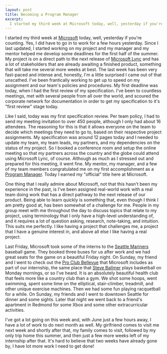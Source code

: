 ```yaml
--- 
layout: post
title: Becoming a Program Manager
excerpt:
  I started my third week at Microsoft today, well, yesterday if you're counting. Yes, I did have to go in to work for a few hours yesterday. Since I last updated, I started working on my project and my manager and my mentor helped me develop some deadlines for the first half of the summer. My project is on a direct path to the next release of Microsoft Lync and has a lot of stakeholders that are already awaiting a finished product, something that will take me several more weeks at best.
---
```

I started my third week at <a href="http://www.microsoft.com/en-us/default.aspx" target="_blank">Microsoft</a> today, well, yesterday if you're counting. Yes, I did have to go in to work for a few hours yesterday. Since I last updated, I started working on my project and my manager and my mentor helped me develop some deadlines for the first half of the summer. My project is on a direct path to the next release of <a href="http://lync.microsoft.com/en-us/Pages/default.aspx" target="_blank">Microsoft Lync</a> and has a lot of stakeholders that are already awaiting a finished product, something that will take me several more weeks at best. The last week has been very fast-paced and intense and, honestly, I'm a little surprised I came out of that unscathed. I've been frantically working to get up to speed on my assignment and our team's policies and procedures. My first deadline was today, when I had the first review of my specification. I've been to countless meetings, met with several people from all over the world, and scoured the corporate network for documentation in order to get my specification to it's "first review" stage today.

Like I said, today was my first specification review. Per team policy, I had to send my meeting invitation to over 450 people, although I only had about 16 attendees. The reasoning for this is that it allows everyone on the team to decide which meetings they need to go to, based on their respective project assignments. My specification was around 12 pages today and I needed to update my team, my team leads, my partners, and my dependencies on the status of my project. So I booked a conference room and setup the online meeting so that my partners across the country and the globe could attend using Microsoft Lync, of course. Although as much as I stressed out and prepared for this meeting, it went fine. My mentor, my manager, and a few of my team members congratulated me on my first accomplishment as a <a href="http://www.stcwvc.org/galley/0209/b01prog_management.htm" target="_blank">Program Manager</a>. Today I earned my "official" title here at Microsoft.

One thing that I really admire about Microsoft, not that this hasn't been my experience in the past, is I've been assigned real-world work with a real team doing work that has a direct pathway to the next release of our product. Being able to learn quickly is something that, even though I think I am pretty good at, has been somewhat of a challenge for me. People in my group meet with me throughout the day to discuss topics that relate to my project, using terminology that I only have a high-level understanding of, and it requires a lot of question asking, research, note-taking, and intuition. This suits me perfectly. I like having a project that challenges me, a project that I have a genuine interest in, and above all else I like having a real project.

Last Friday, Microsoft took some of the interns to the <a href="http://seattle.mariners.mlb.com/index.jsp?c_id=sea" target="_blank">Seattle Mariners</a> baseball game. They booked three buses for us after work and we had great seats for the game on a beautiful Friday night. On Sunday, my friend and I went to check out the <a href="http://www.proclub.com/" target="_blank">Pro Club Bellevue</a> that Microsoft includes as part of our internship, the same place that <a href="http://en.wikipedia.org/wiki/Steve_Ballmer" target="_blank">Steve Ballmer</a> plays basketball on Monday mornings, or so I've heard. It is an absolutely beautiful health club that feels more like a country club than a gym. We shot some hoops, went swimming, spent some time on the elliptical, stair-climber, treadmill, and other unique exercise machines. Then we had some fun playing racquetball for a while. On Sunday, my friends and I went to downtown Seattle for dinner and some sights. Later that night we went back to a friend's apartment in Redmond for some Xbox and some other extracurricular activities.

I've got a lot going on this week and, with June just a few hours away, I have a lot of work to do next month as well. My girlfriend comes to visit me next week and shortly after that, my family comes to visit, followed by my only trip home this summer, and then just a few more weeks left of my internship after that. It's hard to believe that two weeks have already gone by, I have lot more work I need to get done!
